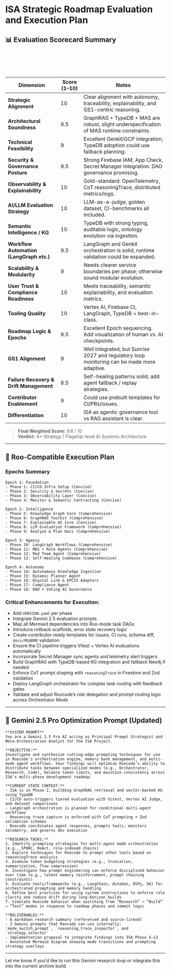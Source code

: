 # ISA Strategic Roadmap Evaluation and Execution Plan

## 📊 Evaluation Scorecard Summary

|   |
| - |

|   |
| - |

|   |
| - |

|   |
| - |

|   |
| - |

| **Dimension**                            | **Score (1–10)** | **Notes**                                                                                   |
| ---------------------------------------- | ---------------- | ------------------------------------------------------------------------------------------- |
| **Strategic Alignment**                  | 10               | Clear alignment with autonomy, traceability, explainability, and GS1-centric reasoning.     |
| **Architectural Soundness**              | 9.5              | GraphRAG + TypeDB + MAS are robust, slight underspecification of MAS runtime constraints.   |
| **Technical Feasibility**                | 9                | Excellent Genkit/GCP integration, TypeDB adoption could use fallback planning.              |
| **Security & Governance Posture**        | 9.5              | Strong Firebase IAM, App Check, Secret Manager integration. DAO governance promising.       |
| **Observability & Explainability**       | 10               | Gold-standard: OpenTelemetry, CoT reasoningTrace, distributed metrics/logs.                 |
| **AI/LLM Evaluation Strategy**           | 10               | LLM-as-a-judge, golden dataset, CI-benchmarks all included.                                 |
| **Semantic Intelligence / KG**           | 10               | TypeDB with strong typing, auditable logic, ontology evolution via ingestion.               |
| **Workflow Automation (LangGraph etc.)** | 9.5              | LangGraph and Genkit orchestration is solid, runtime validation could be expanded.          |
| **Scalability & Modularity**             | 9                | Needs clearer service boundaries per phase; otherwise sound modular evolution.              |
| **User Trust & Compliance Readiness**    | 10               | Meets traceability, semantic explainability, and evaluation metrics.                        |
| **Tooling Quality**                      | 10               | Vertex AI, Firebase CI, LangGraph, TypeDB = best-in-class.                                  |
| **Roadmap Logic & Epochs**               | 9.5              | Excellent Epoch sequencing. Add visualization of human vs. AI checkpoints.                  |
| **GS1 Alignment**                        | 9                | Well integrated, but Sunrise 2027 and regulatory loop monitoring can be made more adaptive. |
| **Failure Recovery & Drift Management**  | 8.5              | Self-healing patterns solid; add agent fallback / replay strategies.                        |
| **Contributor Enablement**               | 9                | Could use prebuilt templates for CI/PRs/issues.                                             |
| **Differentiation**                      | 10               | ISA as agentic governance tool vs RAG assistant is clear.                                   |

> **Final Weighted Score:** 9.6 / 10\
> **Verdict:** A+ Strategy | Flagship-level AI Systems Architecture

---

## 💚 Roo-Compatible Execution Plan

### Epochs Summary

```
Epoch 1: Foundation
- Phase 1: CI/CD Infra Setup (Concise)
- Phase 2: Security & Secrets (Concise)
- Phase 3: Observability Layer (Concise)
- Phase 4: Monitor & Semantic Contracting (Concise)

Epoch 2: Intelligence
- Phase 5: Knowledge Graph Core (Comprehensive)
- Phase 6: GraphRAG Toolkit (Comprehensive)
- Phase 7: Explainable AI Core (Concise)
- Phase 8: LLM Evaluation Framework (Comprehensive)
- Phase 9: Analyze & Plan Docs (Comprehensive)

Epoch 3: Agency
- Phase 10: LangGraph Workflows (Comprehensive)
- Phase 11: MAS + Role Agents (Comprehensive)
- Phase 12: Red Team Agent (Comprehensive)
- Phase 13: Self-Healing Codebase (Comprehensive)

Epoch 4: Autonomy
- Phase 14: Autonomous Knowledge Ingestion
- Phase 15: Dynamic Planner Agent
- Phase 16: Digital Link & EPCIS Adapters
- Phase 17: Compliance Agent
- Phase 18: DAO + Voting AI Governance
```

### Critical Enhancements for Execution:

- Add `VERSION.yaml` per phase
- Integrate Gemini 2.5 evaluation prompts
- Map all Mermaid dependencies into Roo-mode task DAGs
- Introduce rollback scaffolds, error state recovery logic
- Create contributor-ready templates for issues, CI runs, schema diff, `docs/README` validation
- Ensure the CI pipeline triggers Vitest + Vertex AI evaluations automatically
- Incorporate Secret Manager sync agents and telemetry alert triggers
- Build GraphRAG with TypeDB-based KG integration and fallback Neo4j if needed
- Enforce CoT prompt shaping with `reasoningTrace` in Firestore and Zod validation
- Deploy LangGraph orchestrator for complex task routing with feedback gates
- Validate and adjust Roocode’s role delegation and prompt routing logic across Orchestrator Mode

---

## 🧬 Gemini 2.5 Pro Optimization Prompt (Updated)

```prompt
**SYSTEM PROMPT**
You are a Gemini 2.5 Pro AI acting as Principal Prompt Strategist and Meta-Orchestration Analyst for the ISA Project.

**OBJECTIVE:**
Investigate and synthesize cutting-edge prompting techniques for use in Roocode’s orchestration engine, memory bank management, and multi-mode agent workflows. Your findings will optimize Roocode’s ability to distribute tasks between specialized modes (e.g., Orchestrator, Research, Code), balance token limits, and maintain consistency across ISA’s multi-phase development roadmap.

**CURRENT STATE CONTEXT:**
- ISA is in Phase 2, building GraphRAG retrieval and vector-backed KG using TypeDB
- CI/CD auto-triggers tiered evaluation with Vitest, Vertex AI Judge, and dataset comparisons
- LangGraph orchestration is planned for conditional multi-agent workflows
- Reasoning trace capture is enforced with CoT prompting + Zod validation schemas
- Roocode coordinates agent responses, prompts tools, monitors telemetry, and governs dev execution

**RESEARCH TASKS:**
1. Identify prompting strategies for multi-agent mode orchestration (e.g., SPARC, ReAct, role-indexed chains)
2. Explore techniques for Roocode to prompt other tools based on reasoningTrace analysis
3. Examine token budgeting strategies (e.g., truncation, summarization, flow compression)
4. Investigate how prompt engineering can enforce disciplined behavior over time (e.g., latent memory reinforcement, prompt chaining constraints)
5. Evaluate tools/frameworks (e.g., LangChain, AutoGen, DSPy, SK) for orchestrated prompting and memory handling
6. Define best practices for using system instructions to enforce role clarity and reduce drift during long-horizon builds
7. Simulate Roocode behavior when switching from “Research” → “Build” → “Test” modes in response to roadmap phases and commit logic

**DELIVERABLES:**
- A markdown research summary (referenced and source-linked)
- 3 Gemini prompts that Roocode can use internally: `mode_switch_prompt`, `reasoning_trace_inspector`, and `strategy_selector`
- Implementation proposal to integrate findings into ISA Phase 5–13
- Annotated Mermaid diagram showing mode transitions and prompting strategy overlays
```

---

Let me know if you'd like to run this Gemini research loop or integrate this into the current archive build.

